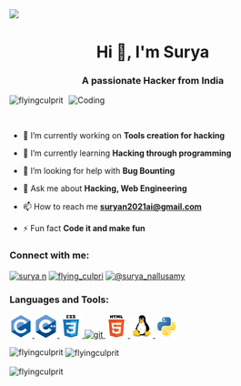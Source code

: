 <img src="https://img.freepik.com/premium-vector/hacker-vector-banner_36298-52.jpg?w=1380">

<h1 align="center">Hi 👋, I'm Surya</h1>
<h3 align="center">A passionate Hacker from India</h3>
<img align ="right" alt = "Coding" width="400" src = "https://www.animaapp.com/blog/wp-content/uploads/2021/07/designergif.gif">

<p align="left"> <img src="https://komarev.com/ghpvc/?username=flyingculprit&label=Profile%20views&color=0e75b6&style=flat" alt="flyingculprit" /> </p>

<p align="left"> <a href="https://twitter.com/" target="blank"><img src="https://img.shields.io/twitter/follow/?logo=twitter&style=for-the-badge" alt="" /></a> </p>

- 🔭 I’m currently working on **Tools creation for hacking**

- 🌱 I’m currently learning **Hacking through programming**

- 🤝 I’m looking for help with **Bug Bounting**

- 💬 Ask me about **Hacking, Web Engineering**

- 📫 How to reach me **suryan2021ai@gmail.com**

- ⚡ Fun fact **Code it and make fun**

<h3 align="left">Connect with me:</h3>
<p align="left">
<a href="https://linkedin.com/in/surya n" target="blank"><img align="center" src="https://raw.githubusercontent.com/rahuldkjain/github-profile-readme-generator/master/src/images/icons/Social/linked-in-alt.svg" alt="surya n" height="30" width="40" /></a>
<a href="https://instagram.com/flying_culprit" target="blank"><img align="center" src="https://raw.githubusercontent.com/rahuldkjain/github-profile-readme-generator/master/src/images/icons/Social/instagram.svg" alt="flying_culpri" height="30" width="40" /></a>
<a href="https://www.hackerrank.com/@surya_nallusamy" target="blank"><img align="center" src="https://raw.githubusercontent.com/rahuldkjain/github-profile-readme-generator/master/src/images/icons/Social/hackerrank.svg" alt="@surya_nallusamy" height="30" width="40" /></a>
</p>

<h3 align="left">Languages and Tools:</h3>
<p align="left"> <a href="https://www.cprogramming.com/" target="_blank" rel="noreferrer"> <img src="https://raw.githubusercontent.com/devicons/devicon/master/icons/c/c-original.svg" alt="c" width="40" height="40"/> </a> <a href="https://www.w3schools.com/cpp/" target="_blank" rel="noreferrer"> <img src="https://raw.githubusercontent.com/devicons/devicon/master/icons/cplusplus/cplusplus-original.svg" alt="cplusplus" width="40" height="40"/> </a> <a href="https://www.w3schools.com/css/" target="_blank" rel="noreferrer"> <img src="https://raw.githubusercontent.com/devicons/devicon/master/icons/css3/css3-original-wordmark.svg" alt="css3" width="40" height="40"/> </a> <a href="https://git-scm.com/" target="_blank" rel="noreferrer"> <img src="https://www.vectorlogo.zone/logos/git-scm/git-scm-icon.svg" alt="git" width="40" height="40"/> </a> <a href="https://www.w3.org/html/" target="_blank" rel="noreferrer"> <img src="https://raw.githubusercontent.com/devicons/devicon/master/icons/html5/html5-original-wordmark.svg" alt="html5" width="40" height="40"/> </a> <a href="https://www.linux.org/" target="_blank" rel="noreferrer"> <img src="https://raw.githubusercontent.com/devicons/devicon/master/icons/linux/linux-original.svg" alt="linux" width="40" height="40"/> </a> <a href="https://www.python.org" target="_blank" rel="noreferrer"> <img src="https://raw.githubusercontent.com/devicons/devicon/master/icons/python/python-original.svg" alt="python" width="40" height="40"/> </a> </p>
<p><img align="left" src="https://github-readme-stats.vercel.app/api/top-langs?username=flyingculprit&show_icons=true&locale=en&layout=compact" alt="flyingculprit" /></p>

<p>&nbsp;<img align="center" src="https://github-readme-stats.vercel.app/api?username=flyingculprit&show_icons=true&locale=en" alt="flyingculprit" /></p>

<p><img align="center" src="https://github-readme-streak-stats.herokuapp.com/?user=flyingculprit&" alt="flyingculprit" /></p>
